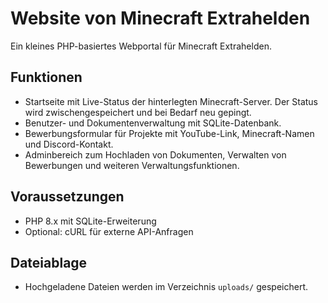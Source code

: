 # Website von Minecraft Extrahelden

Ein kleines PHP-basiertes Webportal für Minecraft Extrahelden.

## Funktionen
- Startseite mit Live-Status der hinterlegten Minecraft-Server. Der Status wird zwischengespeichert und bei Bedarf neu gepingt.
- Benutzer- und Dokumentenverwaltung mit SQLite-Datenbank.
- Bewerbungsformular für Projekte mit YouTube-Link, Minecraft-Namen und Discord-Kontakt.
- Adminbereich zum Hochladen von Dokumenten, Verwalten von Bewerbungen und weiteren Verwaltungsfunktionen.

## Voraussetzungen
- PHP 8.x mit SQLite-Erweiterung
- Optional: cURL für externe API-Anfragen

## Dateiablage
- Hochgeladene Dateien werden im Verzeichnis `uploads/` gespeichert.
